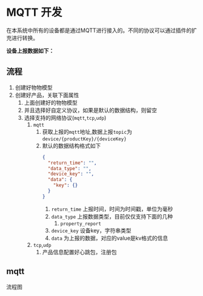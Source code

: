 # MQTT 开发

在本系统中所有的设备都是通过MQTT进行接入的。不同的协议可以通过插件的扩充进行转换。


**设备上报数据如下：**

## 流程

1. 创建好物物模型
2. 创建好产品，关联下面属性
    1. 上面创建好的物物模型
    2. 并且选择好自定义协议，如果是默认的数据结构，则留空
    3. 选择支持的网络协议(`mqtt`,`tcp`,`udp`)
        1. `mqtt`
            1. 获取上报的`mqtt`地址,数据上报`topic`为 `device/{productKey}/{deviceKey}`
            2. 默认的数据结构格式如下
               ```json
               {
                 "return_time": "",
                 "data_type": "",
                 "device_key": "",
                 "data": {
                   "key": {}
                 }
               }
               ```
                1. `return_time` 上报时间，时间为时间戳，单位为毫秒
                2. `data_type` 上报数据类型，目前仅仅支持下面的几种
                    1. `property_report`
                3. `device_key` 设备key，字符串类型
                4. `data` 为上报的数据，对应的value是kv格式的信息
        2. `tcp`,`udp`
            1. 产品信息配置好心跳包，注册包



## mqtt

流程图



